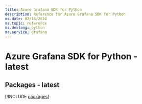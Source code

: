 ```yaml
---
title: Azure Grafana SDK for Python
description: Reference for Azure Grafana SDK for Python
ms.date: 02/16/2024
ms.topic: reference
ms.devlang: python
ms.service: grafana
---
```

# Azure Grafana SDK for Python - latest
## Packages - latest
[!INCLUDE [packages](grafana-index.md)]